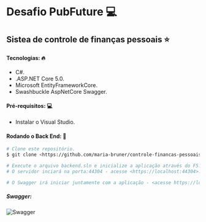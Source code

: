 # Desafio PubFuture 💻  

## Sistea de controle de finanças pessoais ⭐

#### Tecnologias: 🔥
- C#.
- .ASP.NET Core 5.0.
- Microsoft EntityFrameworkCore.
- Swashbuckle AspNetCore Swagger.

#### Pré-requisitos: 💻
- Instalar o Visual Studio.

#### Rodando o Back End: 🚀 

```bash
# Clone este repositório.
$ git clone <https://github.com/maria-bruner/controle-financas-pessoais>

# Execute o arquivo backend.sln e inicialize a aplicação através do F5.
# O servidor inciará na porta:44304 - acesse <https://localhost:44304>.

# O Swagger irá iniciar juntamente com a aplicação - <acesse https://localhost:44304/swagger/index.html>
```

##### Swagger:
![Swagger](https://user-images.githubusercontent.com/82327108/149672525-0a264d0a-6377-4071-9d2a-99ac855a3b2d.png)
